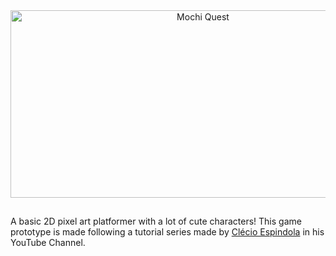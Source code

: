 <div align = "center">

<img align = "center" alt = "Mochi Quest" height = "300" width = "600" src="https://cdn.discordapp.com/attachments/852986942953488395/1270485631872798740/Title_1200x600.png?ex=66b3df73&is=66b28df3&hm=d57ece71ba6641373d2358df872e8da0c282fe69455b864e244db7b4cc972863&">

</div>

 ##
 
 A basic 2D pixel art platformer with a lot of cute characters! This game prototype is made following a tutorial series made by [Clécio Espindola](https://www.youtube.com/@clecioespindolagamedev) in his YouTube Channel.
